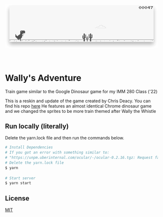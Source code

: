<h1 align="center">
  <br>
  <a href="https://chrisdothtml.github.io/chrome-dino" target="_blank"><img width="636" src="assets/preview.png" alt="chrome-dino"></a>
  <br>
  <br>
</h1>

# Wally's Adventure

Train game similar to the Google Dinosaur game for my IMM 280 Class ('22)

This is a reskin and update of the game created by Chris Deacy. You can find his repo [here](https://github.com/chrisdothtml/chrome-dino)
He features an almost identical Chrome dinosaur game and we changed the sprites to be more
train themed after Wally the Whistle

## Run locally (literally)

Delete the yarn.lock file and then run the commands below.

```bash
# Install Dependencies
# If you got an error with something similar to:
# "https://unpm.uberinternal.com/ocular/-/ocular-0.2.16.tgz: Request failed \"401 Unauthorized\"".
# Delete the yarn.lock file
$ yarn

# Start server
$ yarn start
```

## License

[MIT](license)
